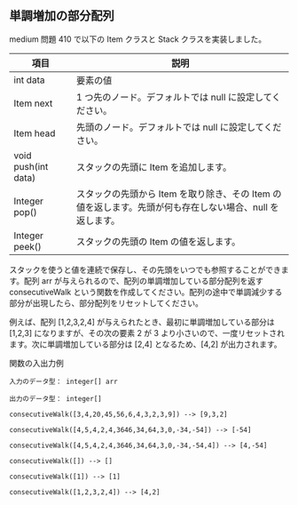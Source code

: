 ## 単調増加の部分配列
medium
問題 410 で以下の Item クラスと Stack クラスを実装しました。

| 項目 | 説明 |
|------|------|
| int data | 要素の値 |
| Item next | 1 つ先のノード。デフォルトでは null に設定してください。 |
| Item head | 先頭のノード。デフォルトでは null に設定してください。 |
| void push(int data) | スタックの先頭に Item を追加します。 |
| Integer pop() | スタックの先頭から Item を取り除き、その Item の値を返します。先頭が何も存在しない場合、null を返します。 |
| Integer peek() | スタックの先頭の Item の値を返します。 |

スタックを使うと値を連続で保存し、その先頭をいつでも参照することができます。配列 arr が与えられるので、配列の単調増加している部分配列を返す consecutiveWalk という関数を作成してください。配列の途中で単調減少する部分が出現したら、部分配列をリセットしてください。

例えば、配列 [1,2,3,2,4] が与えられたとき、最初に単調増加している部分は [1,2,3] になりますが、その次の要素 2 が 3 より小さいので、一度リセットされます。次に単調増加している部分は [2,4] となるため、[4,2] が出力されます。

関数の入出力例
```
入力のデータ型： integer[] arr

出力のデータ型： integer[]

consecutiveWalk([3,4,20,45,56,6,4,3,2,3,9]) --> [9,3,2]

consecutiveWalk([4,5,4,2,4,3646,34,64,3,0,-34,-54]) --> [-54]

consecutiveWalk([4,5,4,2,4,3646,34,64,3,0,-34,-54,4]) --> [4,-54]

consecutiveWalk([]) --> []

consecutiveWalk([1]) --> [1]

consecutiveWalk([1,2,3,2,4]) --> [4,2]

```
